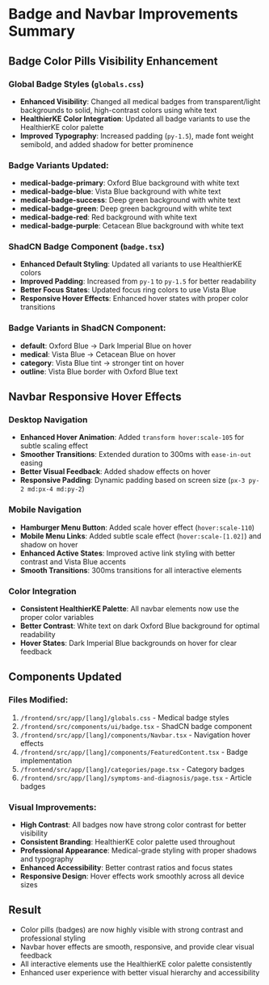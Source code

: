 # Badge and Navbar Improvements Summary

## Badge Color Pills Visibility Enhancement

### Global Badge Styles (`globals.css`)
- **Enhanced Visibility**: Changed all medical badges from transparent/light backgrounds to solid, high-contrast colors using white text
- **HealthierKE Color Integration**: Updated all badge variants to use the HealthierKE color palette
- **Improved Typography**: Increased padding (`py-1.5`), made font weight semibold, and added shadow for better prominence

### Badge Variants Updated:
- **medical-badge-primary**: Oxford Blue background with white text
- **medical-badge-blue**: Vista Blue background with white text  
- **medical-badge-success**: Deep green background with white text
- **medical-badge-green**: Deep green background with white text
- **medical-badge-red**: Red background with white text
- **medical-badge-purple**: Cetacean Blue background with white text

### ShadCN Badge Component (`badge.tsx`)
- **Enhanced Default Styling**: Updated all variants to use HealthierKE colors
- **Improved Padding**: Increased from `py-1` to `py-1.5` for better readability
- **Better Focus States**: Updated focus ring colors to use Vista Blue
- **Responsive Hover Effects**: Enhanced hover states with proper color transitions

### Badge Variants in ShadCN Component:
- **default**: Oxford Blue → Dark Imperial Blue on hover
- **medical**: Vista Blue → Cetacean Blue on hover
- **category**: Vista Blue tint → stronger tint on hover
- **outline**: Vista Blue border with Oxford Blue text

## Navbar Responsive Hover Effects

### Desktop Navigation
- **Enhanced Hover Animation**: Added `transform hover:scale-105` for subtle scaling effect
- **Smoother Transitions**: Extended duration to 300ms with `ease-in-out` easing
- **Better Visual Feedback**: Added shadow effects on hover
- **Responsive Padding**: Dynamic padding based on screen size (`px-3 py-2 md:px-4 md:py-2`)

### Mobile Navigation
- **Hamburger Menu Button**: Added scale hover effect (`hover:scale-110`)
- **Mobile Menu Links**: Added subtle scale effect (`hover:scale-[1.02]`) and shadow on hover
- **Enhanced Active States**: Improved active link styling with better contrast and Vista Blue accents
- **Smooth Transitions**: 300ms transitions for all interactive elements

### Color Integration
- **Consistent HealthierKE Palette**: All navbar elements now use the proper color variables
- **Better Contrast**: White text on dark Oxford Blue background for optimal readability
- **Hover States**: Dark Imperial Blue backgrounds on hover for clear feedback

## Components Updated

### Files Modified:
1. `/frontend/src/app/[lang]/globals.css` - Medical badge styles
2. `/frontend/src/components/ui/badge.tsx` - ShadCN badge component
3. `/frontend/src/app/[lang]/components/Navbar.tsx` - Navigation hover effects
4. `/frontend/src/app/[lang]/components/FeaturedContent.tsx` - Badge implementation
5. `/frontend/src/app/[lang]/categories/page.tsx` - Category badges
6. `/frontend/src/app/[lang]/symptoms-and-diagnosis/page.tsx` - Article badges

### Visual Improvements:
- **High Contrast**: All badges now have strong color contrast for better visibility
- **Consistent Branding**: HealthierKE color palette used throughout
- **Professional Appearance**: Medical-grade styling with proper shadows and typography
- **Enhanced Accessibility**: Better contrast ratios and focus states
- **Responsive Design**: Hover effects work smoothly across all device sizes

## Result
- Color pills (badges) are now highly visible with strong contrast and professional styling
- Navbar hover effects are smooth, responsive, and provide clear visual feedback
- All interactive elements use the HealthierKE color palette consistently
- Enhanced user experience with better visual hierarchy and accessibility
